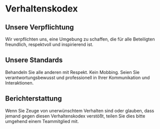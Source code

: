 # Verhaltenskodex

## Unsere Verpflichtung
Wir verpflichten uns, eine Umgebung zu schaffen, die für alle Beteiligten freundlich, respektvoll und inspirierend ist.

## Unsere Standards
Behandeln Sie alle anderen mit Respekt. Kein Mobbing. Seien Sie verantwortungsbewusst und professionell in Ihrer Kommunikation und Interaktionen.

## Berichterstattung
Wenn Sie Zeuge von unerwünschtem Verhalten sind oder glauben, dass jemand gegen diesen Verhaltenskodex verstößt, teilen Sie dies bitte umgehend einem Teammitglied mit.